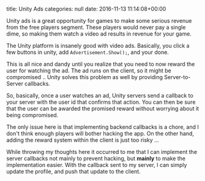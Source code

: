 title: Unity Ads
categories: null
date: 2016-11-13 11:14:08+00:00

Unity ads is a great opportunity for games to make some serious revenue from the free players segment. These players would never pay a single dime, so making them watch a video ad results in revenue for your game.

The Unity platform is insanely good with video ads. Basically, you click a few buttons in unity, add `Advertisement.Show();`, and your done.

This is all nice and dandy until you realize that you need to now reward the user for watching the ad. The ad runs on the client, so it might be compromised .. Unity solves this problem as well by providing Server-to-Server callbacks.

So, basically, once a user watches an ad, Unity servers send a callback to your server with the user id that confirms that action. You can then be sure that the user can be awarded the promised reward without worrying about it being compromised.

The only issue here is that implementing backend callbacks is a chore, and I don't think enough players will bother hacking the app. On the other hand, adding the reward system within the client is just too risky ...

While throwing my thoughts here it occurred to me that I can implement the server callbacks not mainly to prevent hacking, but __mainly__ to make the implementation easier. With the callback sent to my server, I can simply update the profile, and push that update to the client.


